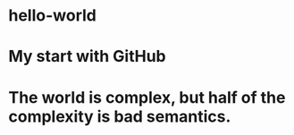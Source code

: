 # hello-world
# My start with GitHub
# The world is complex, but half of the complexity is bad semantics. 
